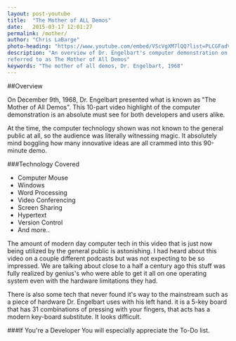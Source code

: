 ```yaml
---
layout: post-youtube
title:  "The Mother of ALL Demos"
date:   2015-03-17 12:01:27
permalink: /mother/
author: "Chris LaBarge"
photo-heading: "https://www.youtube.com/embed/VScVgXM7lQQ?list=PLCGFadV4FqU2yAqCzKaxnKKXgnJBUrKTE"
description: "An overview of Dr. Engelbart's computer demonstration on December 9th, 1968. Commonly 
referred to as The Mother of All Demos"
keywords: "The mother of all demos, Dr. Engelbart, 1968"
---
```


##Overview

On December 9th, 1968, Dr. Engelbart presented what is known as "The Mother of All Demos".
This 10-part video highlight of the computer demonstration is an absolute must see for 
both developers and users alike. 

  
At the time, the computer technology shown was not known to the general public
at all, so the audience was literally witnessing magic. It absolutely mind 
boggling how many innovative ideas are all crammed into this 90-minute demo.
 
###Technology Covered

- Computer Mouse
- Windows
- Word Processing
- Video Conferencing
- Screen Sharing
- Hypertext
- Version Control
- And more..

The amount of modern day computer tech in this video that is just now being utilized by the 
general public is astonishing.  I had heard about this video on a couple different podcasts 
but was not expecting to be so impressed. We are talking about close to a half
a century ago this stuff was fully realized by genius's who were able
to get it all on one operating system even with the hardware limitations they had.

There is also some tech that never found it's way to the mainstream such as a
piece of hardware Dr. Engelbart uses with his left hand.  it is a 5-key board 
that has 31 combinations of pressing with your fingers, that acts has a modern 
key-board substitute. It looks difficult.

###If You're a Developer
You will especially appreciate the To-Do list. 